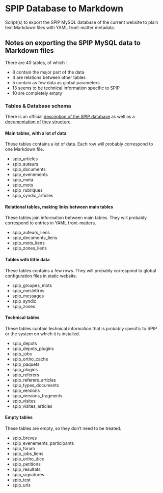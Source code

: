 # SPIP Database to Markdown
Script(s) to export the SPIP MySQL database of the current website to plain text Markdown files with YAML front-matter metadata.

## Notes on exporting the SPIP MySQL data to Markdown files
There are 40 tables, of which :

- 8 contain the major part of the data
- 4 are relations between other tables
- 5 contain as few data as global parameters
- 13 seems to be technical information specific to SPIP
- 10 are completely empty

### Tables & Database schema
There is an official [description of the SPIP database](https://www.spip.net/en_article4936.html) as well as a [documentation of they structure](https://www.spip.net/en_article4939.html).

#### Main tables, with a lot of data
These tables contains a lot of data. Each row will probably correspond to one Markdown file.

- spip_articles
- spip_auteurs
- spip_documents
- spip_evenements
- spip_meta
- spip_mots
- spip_rubriques
- spip_syndic_articles

#### Relational tables, making links between main tables
These tables join information between main tables. They will probably correspond to entries in YAML front-matters.

- spip_auteurs_liens
- spip_documents_liens
- spip_mots_liens
- spip_zones_liens

#### Tables with little data
These tables contains a few rows. They will probably correspond to global configuration files in static website. 

- spip_groupes_mots
- spip_meslettres
- spip_messages
- spip_syndic
- spip_zones

#### Technical tables
These tables contain technical information that is probably specific to SPIP or the system on which it is installed.

- spip_depots
- spip_depots_plugins
- spip_jobs
- spip_ortho_cache
- spip_paquets
- spip_plugins
- spip_referers
- spip_referers_articles
- spip_types_documents
- spip_versions
- spip_versions_fragments
- spip_visites
- spip_visites_articles

#### Empty tables
These tables are empty, so they don’t need to be treated.

- spip_breves
- spip_evenements_participants
- spip_forum
- spip_jobs_liens
- spip_ortho_dico
- spip_petitions
- spip_resultats
- spip_signatures
- spip_test
- spip_urls
